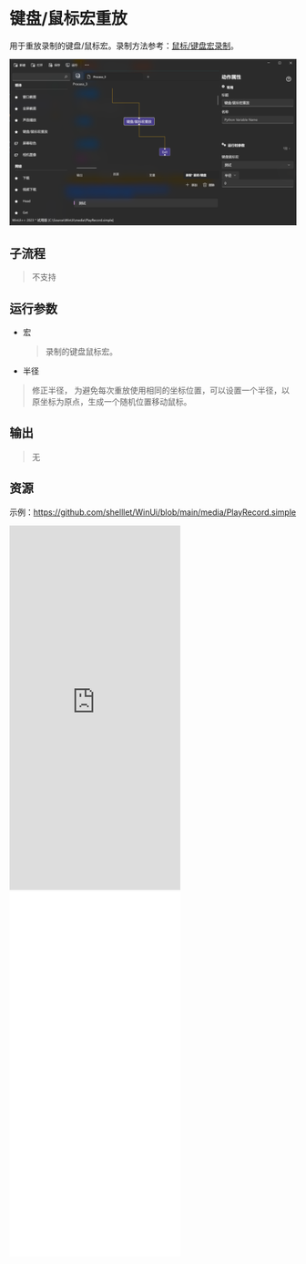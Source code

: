 # 键盘/鼠标宏重放 
用于重放录制的键盘/鼠标宏。录制方法参考：[鼠标/键盘宏录制](.\introduction\workflow\mk_record.md)。

![PlayRecord](./images/04.png ':size=90%')

## 子流程
> 不支持


## 运行参数

* 宏
  > 录制的键盘鼠标宏。

* 半径
> 修正半径， 为避免每次重放使用相同的坐标位置，可以设置一个半径，以原坐标为原点，生成一个随机位置移动鼠标。

## 输出

> 无

## 资源

示例：https://github.com/shelllet/WinUi/blob/main/media/PlayRecord.simple


<iframe type="text/html" height="640px" src="https://www.youtube.com/embed/B8Dvr9VTWIU" frameborder="0"></iframe>

<iframe src="//player.bilibili.com/player.html?bvid=BV1He411m7am&page=1&autoplay=0" height='640px' scrolling="no" frameborder="no" framespacing="0" allowfullscreen="true"></iframe>
